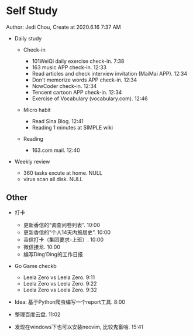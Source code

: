 # Self Study

Author: Jedi Chou, Create at 2020.6.16 7:37 AM

* Daily study

  * Check-in
    * 101WeiQi daily exercise check-in. 7:38
    * 163 music APP check-in. 12:33
    * Read articles and check interview invitation (MaiMai APP). 12:34
    * Don't memorize words APP check-in. 12:34
    * NowCoder check-in. 12:34
    * Tencent cartoon APP check-in. 12:34
    * Exercise of Vocabulary (vocabulary.com). 12:46

  * Micro habit
    * Read Sina Blog. 12:41
    * Reading 1 minutes at SIMPLE wiki

  * Reading
    * 163.com mail. 12:40

* Weekly review
  * 360 tasks excute at home. NULL
  * virus scan all disk. NULL

## Other

* 打卡
  * 更新香信的“调查问卷列表”. 10:00
  * 更新香信的“个人14天内旅居史”. 10:00
  * 香信打卡（集团要求-上班）. 10:00
  * 微信接龙. 10:00
  * 编写Ding’Ding的工作日报

* Go Game checkb
  * Leela Zero vs Leela Zero. 9:11
  * Leela Zero vs Leela Zero. 9:22
  * Leela Zero vs Leela Zero. 9:32

* Idea: 基于Python爬虫编写一个report工具. 8:00
* 整理百度云盘. 11:02
* 发现在windows下也可以安装neovim, 比较鬼畜哈. 15:41
